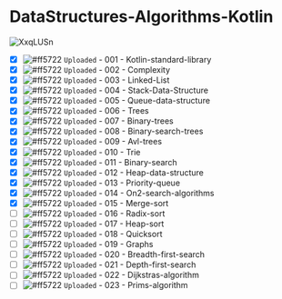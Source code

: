 # DataStructures-Algorithms-Kotlin

![XxqLUSn](https://user-images.githubusercontent.com/51374446/154856068-24fea098-6215-4ec8-87f6-93d772229408.png)


- [x] ![#ff5722](https://via.placeholder.com/12/ff5722/000000?text=+) `Uploaded` - 001 - Kotlin-standard-library
- [x] ![#ff5722](https://via.placeholder.com/12/ff5722/000000?text=+) `Uploaded` - 002 - Complexity
- [x] ![#ff5722](https://via.placeholder.com/12/ff5722/000000?text=+) `Uploaded` - 003 - Linked-List
- [x] ![#ff5722](https://via.placeholder.com/12/ff5722/000000?text=+) `Uploaded` - 004 - Stack-Data-Structure
- [x] ![#ff5722](https://via.placeholder.com/12/ff5722/000000?text=+) `Uploaded` - 005 - Queue-data-structure
- [x] ![#ff5722](https://via.placeholder.com/12/ff5722/000000?text=+) `Uploaded` - 006 - Trees
- [x] ![#ff5722](https://via.placeholder.com/12/ff5722/000000?text=+) `Uploaded` - 007 - Binary-trees
- [x] ![#ff5722](https://via.placeholder.com/12/ff5722/000000?text=+) `Uploaded` - 008 - Binary-search-trees
- [X] ![#ff5722](https://via.placeholder.com/12/ff5722/000000?text=+) `Uploaded` - 009 - Avl-trees
- [x] ![#ff5722](https://via.placeholder.com/12/ff5722/000000?text=+) `Uploaded` - 010 - Trie
- [x] ![#ff5722](https://via.placeholder.com/12/ff5722/000000?text=+) `Uploaded` - 011 - Binary-search
- [x] ![#ff5722](https://via.placeholder.com/12/ff5722/000000?text=+) `Uploaded` - 012 - Heap-data-structure
- [x] ![#ff5722](https://via.placeholder.com/12/ff5722/000000?text=+) `Uploaded` - 013 - Priority-queue
- [x] ![#ff5722](https://via.placeholder.com/12/ff5722/000000?text=+) `Uploaded` - 014 - On2-search-algorithms
- [x] ![#ff5722](https://via.placeholder.com/12/ff5722/000000?text=+) `Uploaded` - 015 - Merge-sort
- [ ] ![#ff5722](https://via.placeholder.com/12/ff5722/000000?text=+) `Uploaded` - 016 - Radix-sort
- [ ] ![#ff5722](https://via.placeholder.com/12/ff5722/000000?text=+) `Uploaded` - 017 - Heap-sort
- [ ] ![#ff5722](https://via.placeholder.com/12/ff5722/000000?text=+) `Uploaded` - 018 - Quicksort
- [ ] ![#ff5722](https://via.placeholder.com/12/ff5722/000000?text=+) `Uploaded` - 019 - Graphs
- [ ] ![#ff5722](https://via.placeholder.com/12/ff5722/000000?text=+) `Uploaded` - 020 - Breadth-first-search
- [ ] ![#ff5722](https://via.placeholder.com/12/ff5722/000000?text=+) `Uploaded` - 021 - Depth-first-search
- [ ] ![#ff5722](https://via.placeholder.com/12/ff5722/000000?text=+) `Uploaded` - 022 - Dijkstras-algorithm
- [ ] ![#ff5722](https://via.placeholder.com/12/ff5722/000000?text=+) `Uploaded` - 023 - Prims-algorithm
